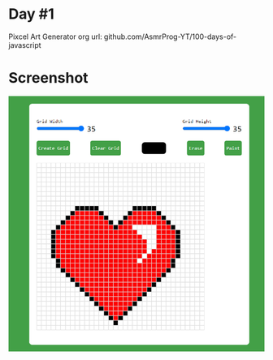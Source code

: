 # Day #1

Pixcel Art Generator
org url: github.com/AsmrProg-YT/100-days-of-javascript

# Screenshot

![sc](./screenshot.jpg)
